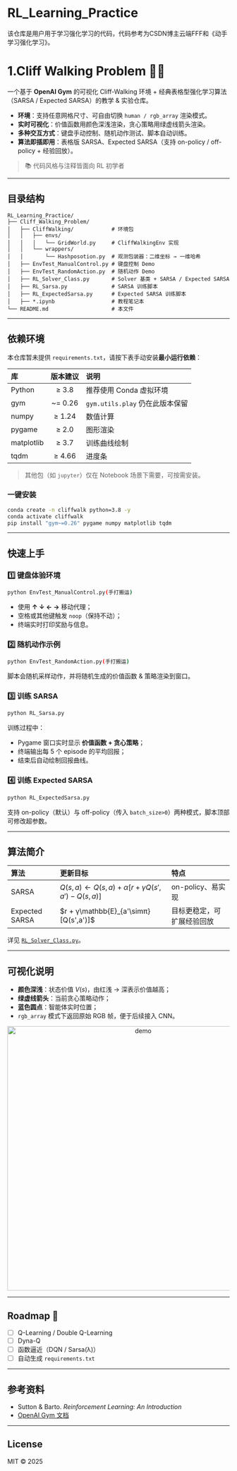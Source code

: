 # RL_Learning_Practice
该仓库是用户用于学习强化学习的代码，代码参考为CSDN博主云端FFF和《动手学习强化学习》。
# 1.Cliff Walking Problem 🧗‍♂️

一个基于 **OpenAI Gym** 的可视化 Cliff-Walking 环境 + 经典表格型强化学习算法（SARSA / Expected SARSA）的教学 & 实验仓库。

* **环境**：支持任意网格尺寸、可自由切换 `human / rgb_array` 渲染模式。
* **实时可视化**：价值函数用颜色深浅渲染，贪心策略用绿虚线箭头渲染。
* **多种交互方式**：键盘手动控制、随机动作测试、脚本自动训练。
* **算法即插即用**：表格版 SARSA、Expected SARSA（支持 on-policy / off-policy + 经验回放）。

> 📚 代码风格与注释皆面向 RL 初学者

---

## 目录结构

```text
RL_Learning_Practice/
├── Cliff_Walking_Problem/
│   ├── CliffWalking/            # 环境包
│   │   ├── envs/
│   │   │   └── GridWorld.py     # CliffWalkingEnv 实现
│   │   └── wrappers/
│   │       └── Hashposotion.py  # 观测包装器：二维坐标 → 一维哈希
│   ├── EnvTest_ManualControl.py # 键盘控制 Demo
│   ├── EnvTest_RandomAction.py  # 随机动作 Demo
│   ├── RL_Solver_Class.py       # Solver 基类 + SARSA / Expected SARSA
│   ├── RL_Sarsa.py              # SARSA 训练脚本
│   ├── RL_ExpectedSarsa.py      # Expected SARSA 训练脚本
│   ├── *.ipynb                  # 教程笔记本
└── README.md                    # 本文件
```

---

## 依赖环境

本仓库暂未提供 `requirements.txt`，请按下表手动安装**最小运行依赖**：

| 库          |   版本建议   | 说明                       |
| :--------- | :------: | :----------------------- |
| Python     |   ≥ 3.8  | 推荐使用 Conda 虚拟环境          |
| gym        | \~= 0.26 | `gym.utils.play` 仍在此版本保留 |
| numpy      |  ≥ 1.24  | 数值计算                     |
| pygame     |   ≥ 2.0  | 图形渲染                     |
| matplotlib |   ≥ 3.7  | 训练曲线绘制                   |
| tqdm       |  ≥ 4.66  | 进度条                      |

> 其他包（如 `jupyter`）仅在 Notebook 场景下需要，可按需安装。

### 一键安装

```bash
conda create -n cliffwalk python=3.8 -y
conda activate cliffwalk
pip install "gym~=0.26" pygame numpy matplotlib tqdm
```

---

## 快速上手

### 1️⃣ 键盘体验环境

```bash
python EnvTest_ManualControl.py(手打搬运)
```

* 使用 **↑ ↓ ← →** 移动代理；
* 空格或其他键触发 `noop`（保持不动）；
* 终端实时打印奖励与信息。

### 2️⃣ 随机动作示例

```bash
python EnvTest_RandomAction.py(手打搬运)
```

脚本会随机采样动作，并将随机生成的价值函数 & 策略渲染到窗口。

### 3️⃣ 训练 SARSA

```bash
python RL_Sarsa.py
```

训练过程中：

* Pygame 窗口实时显示 **价值函数 + 贪心策略**；
* 终端输出每 5 个 episode 的平均回报；
* 结束后自动绘制回报曲线。

### 4️⃣ 训练 Expected SARSA

```bash
python RL_ExpectedSarsa.py
```

支持 on-policy（默认）与 off-policy（传入 `batch_size>0`）两种模式，脚本顶部可修改超参数。

---

## 算法简介

| 算法             | 更新目标                                        | 特点            |
| :------------- | :------------------------------------------ | :------------ |
| SARSA          | $Q(s,a) ← Q(s,a)+α[r + γQ(s',a') − Q(s,a)]$ | on-policy、易实现 |
| Expected SARSA | $r + γ\mathbb{E}_{a'\simπ}[Q(s',a')]$       | 目标更稳定，可扩展经验回放 |

详见 [`RL_Solver_Class.py`](Cliff_Walking_Problem/RL_Solver_Class.py)。

---

## 可视化说明

* **颜色深浅**：状态价值 $V(s)$，由红浅 → 深表示价值越高；
* **绿虚线箭头**：当前贪心策略动作；
* **蓝色圆点**：智能体实时位置；
* `rgb_array` 模式下返回原始 RGB 帧，便于后续接入 CNN。

<p align="center">
  <img src="docs/demo.gif" width="600" alt="demo" />
</p>

---

## Roadmap 🚧

* [ ] Q-Learning / Double Q-Learning
* [ ] Dyna-Q
* [ ] 函数逼近（DQN / Sarsa(λ)）
* [ ] 自动生成 `requirements.txt`

---

## 参考资料

* Sutton & Barto. *Reinforcement Learning: An Introduction*
* [OpenAI Gym 文档](https://www.gymlibrary.dev/)

---

## License

MIT © 2025
